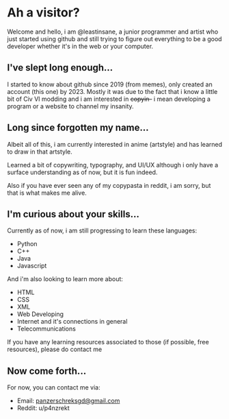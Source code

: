 # Ah a visitor?
Welcome and hello, i am @leastinsane, a junior programmer and artist who just started using github and still trying to figure out everything to be a good developer whether it's in the web or your computer.

## I've slept long enough...
I started to know about github since 2019 (from memes), only created an account (this one) by 2023.
Mostly it was due to the fact that i know a little bit of Civ VI modding and i am interested in ~~copyin-~~ i mean developing a program or a website to channel my insanity.

## Long since forgotten my name...
Albeit all of this, i am currently interested in anime (artstyle) and has learned to draw in that artstyle.

Learned a bit of copywriting, typography, and UI/UX although i only have a surface understanding as of now, but it is fun indeed.

Also if you have ever seen any of my copypasta in reddit, i am sorry, but that is what makes me alive.

## I'm curious about your skills...
Currently as of now, i am still progressing to learn these languages:
- Python
- C++
- Java
- Javascript

And i'm also looking to learn more about:
- HTML
- CSS
- XML
- Web Developing
- Internet and it's connections in general
- Telecommunications

If you have any learning resources associated to those (if possible, free resources), please do contact me

## Now come forth...
For now, you can contact me via:
- Email: panzerschreksgd@gmail.com
- Reddit: u/p4nzrekt

<!---
leastinsane/leastinsane is a ✨ special ✨ repository because its `README.md` (this file) appears on your GitHub profile.
You can click the Preview link to take a look at your changes.
--->
